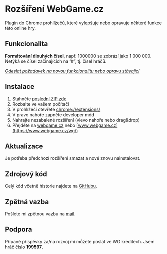# Rozšíření WebGame.cz
Plugin do Chrome prohlížečů, které vylepšuje nebo opravuje některé funkce této online hry.

## Funkcionalita

**Formátování dlouhých čísel**, např. 1000000 se zobrází jako 1 000 000.
Netýká se čísel začínajících na ”#”, tj. čísel hráčů.

*[Odeslat požadavek na novou funkcionalitu nebo opravu stávající](mailto:hromada.dan+wgext@gmail.com?subject=WebGame%20roz%C5%A1%C3%AD%C5%99en%C3%AD)*


## Instalace
1. Stáhněte [poslední ZIP zde](https://github.com/junkycoder/webgame-extension/archive/refs/heads/main.zip)
2. Rozbalte ve vašem počítači
3. V prohlížeči otevřete [chrome://extensions/](chrome://extensions/)
4. V pravo nahoře zapněte developer mód
5. Nahrajte nezabalené rozšíření (vlevo nahoře nebo drag&drop)
6. Přejděte na [webgame.cz](https://webgame.cz/wg/) nebo [www.webgame.cz](https://www.webgame.cz/wg/)

## Aktualizace
Je potřeba předchozí rozšíření smazat a nové znovu nainstalovat.

## Zdrojový kód
Celý kód včetně historie najdete na [GitHubu](https://github.com/junkycoder/webgame-extension).

## Zpětná vazba
Pošlete mi zpětnou vazbu na [mail](mailto:hromada.dan+wgext@gmail.com?subject=WebGame%20Feedback).

## Podpora
Přípané přispěvky za/na rozvoj mi můžete poslat ve WG kreditech. Jsem hráč číslo **199597**.

